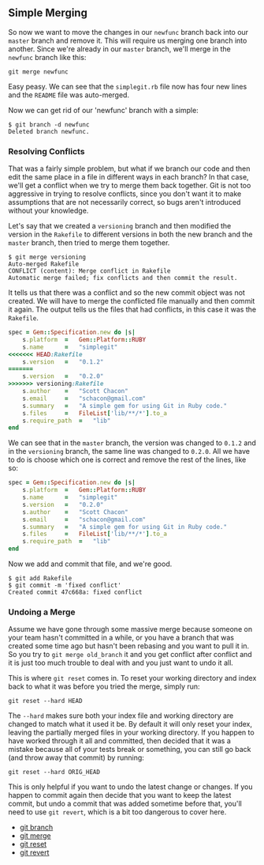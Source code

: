 <!--
SPDX-FileCopyrightText: 2008 Geoffrey Grosenbach <boss@topfunky.com>
SPDX-FileCopyrightText: 2008 Scott Chacon <schacon@gmail.com>

SPDX-License-Identifier: CC-BY-SA-3.0
-->

## Simple Merging

<!-- SIDEBAR
---

#### Branching and Merging Screencast

In this screencast,
we take you through a workflow where we branch,
stash and merge several times.
It demonstrates the `branch` and `show-branch` commands,
how to switch branches,
how to stash changes,
how to list and apply stashes,
how to resolve conflicts,
how to create and delete topic branches,
and what fast-forward merges are.

movie. c6-branch-merge.mov

---
SIDEBAR -->

So now we want to move the changes in our `newfunc` branch
back into our `master` branch and remove it.
This will require us merging one branch into another.
Since we're already in our `master` branch,
we'll merge in the `newfunc` branch like this:

```shell
git merge newfunc
```

Easy peasy.
We can see that the `simplegit.rb` file now has four new lines
and the `README` file was auto-merged.

Now we can get rid of our 'newfunc' branch with a simple:

```shell
$ git branch -d newfunc
Deleted branch newfunc.
```

### Resolving Conflicts

That was a fairly simple problem,
but what if we branch our code
and then edit the same place in a file in different ways in each branch?
In that case,
we'll get a conflict when we try to merge them back together.
Git is not too aggressive in trying to resolve conflicts,
since you don't want it to make assumptions that are not necessarily correct,
so bugs aren't introduced without your knowledge.

Let's say that we created a `versioning` branch
and then modified the version in the `Rakefile` to different versions
in both the new branch and the `master` branch,
then tried to merge them together.

```shell
$ git merge versioning
Auto-merged Rakefile
CONFLICT (content): Merge conflict in Rakefile
Automatic merge failed; fix conflicts and then commit the result.
```

It tells us that there was a conflict
and so the new commit object was not created.
We will have to merge the conflicted file manually
and then commit it again.
The output tells us the files that had conflicts,
in this case it was the `Rakefile`.

```ruby
spec = Gem::Specification.new do |s|
    s.platform  =   Gem::Platform::RUBY
    s.name      =   "simplegit"
<<<<<<< HEAD:Rakefile
    s.version   =   "0.1.2"
=======
    s.version   =   "0.2.0"
>>>>>>> versioning:Rakefile
    s.author    =   "Scott Chacon"
    s.email     =   "schacon@gmail.com"
    s.summary   =   "A simple gem for using Git in Ruby code."
    s.files     =   FileList['lib/**/*'].to_a
    s.require_path  =   "lib"
end
```

We can see that in the `master` branch,
the version was changed to `0.1.2` and in the `versioning` branch,
the same line was changed to `0.2.0`.
All we have to do is choose which one is correct
and remove the rest of the lines,
like so:

```ruby
spec = Gem::Specification.new do |s|
    s.platform  =   Gem::Platform::RUBY
    s.name      =   "simplegit"
    s.version   =   "0.2.0"
    s.author    =   "Scott Chacon"
    s.email     =   "schacon@gmail.com"
    s.summary   =   "A simple gem for using Git in Ruby code."
    s.files     =   FileList['lib/**/*'].to_a
    s.require_path  =   "lib"
end
```

Now we add and commit that file,
and we're good.

```shell
$ git add Rakefile
$ git commit -m 'fixed conflict'
Created commit 47c668a: fixed conflict
```

### Undoing a Merge

Assume we have gone through some massive merge
because someone on your team hasn't committed in a while,
or you have a branch that was created some time ago
but hasn't been rebasing and you want to pull it in.
So you try to `git merge old_branch` it
and you get conflict after conflict
and it is just too much trouble to deal with
and you just want to undo it all.

This is where `git reset` comes in.
To reset your working directory and index back to what it was
before you tried the merge,
simply run:

```shell
git reset --hard HEAD
```

The `--hard` makes sure both your index file and working directory
are changed to match what it used it be.
By default it will only reset your index,
leaving the partially merged files in your working directory.
If you happen to have worked through it all and committed,
then decided that it was a mistake
because all of your tests break or something,
you can still go back (and throw away that commit) by running:

```shell
git reset --hard ORIG_HEAD
```

This is only helpful if you want to undo the latest change or changes.
If you happen to commit again
then decide that you want to keep the latest commit,
but undo a commit that was added sometime before that,
you'll need to use `git revert`,
which is a bit too dangerous to cover here.

- [git branch](http://www.kernel.org/pub/software/scm/git/docs/git-branch.html)
- [git merge](http://www.kernel.org/pub/software/scm/git/docs/git-merge.html)
- [git reset](http://www.kernel.org/pub/software/scm/git/docs/git-reset.html)
- [git revert](http://www.kernel.org/pub/software/scm/git/docs/git-revert.html)
